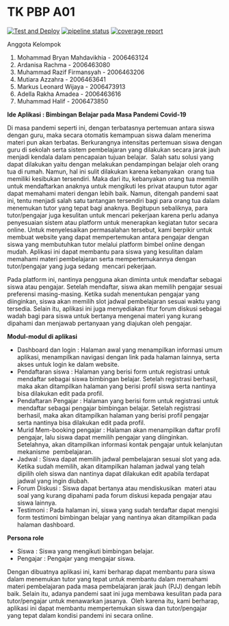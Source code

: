 # TK PBP A01

[![Test and Deploy][actions-badge]][commits-gh]
[![pipeline status][pipeline-badge]][commits-gl]
[![coverage report][coverage-badge]][commits-gl]

Anggota Kelompok

1. Mohammad Bryan Mahdavikhia - 2006463124
2. Ardanisa Rachma - 2006463080
3. Muhammad Razif Firmansyah - 2006463206
4. Mutiara Azzahra - 2006463641
5. Markus Leonard Wijaya - 2006473913
6. Adella Rakha Amadea - 2006463616
7. Muhammad Halif - 2006473850

**Ide Aplikasi : Bimbingan Belajar pada Masa Pandemi Covid-19**

Di masa pandemi seperti ini, dengan terbatasnya pertemuan antara siswa dengan guru, maka secara otomatis kemampuan siswa dalam menerima materi pun akan terbatas. Berkurangnya intensitas pertemuan siswa dengan guru di sekolah serta sistem pembelajaran yang dilakukan secara jarak jauh menjadi kendala dalam pencapaian tujuan belajar.  Salah satu solusi yang dapat dilakukan yaitu dengan melakukan pendampingan belajar oleh orang tua di rumah. Namun, hal ini sulit dilakukan karena kebanyakan  orang tua memiliki kesibukan tersendiri. Maka dari itu, kebanyakan orang tua memilih untuk mendaftarkan anaknya untuk mengikuti les privat ataupun tutor agar dapat memahami materi dengan lebih baik. Namun, ditengah pandemi saat ini, tentu menjadi salah satu tantangan tersendiri bagi para orang tua dalam menemukan tutor yang tepat bagi anaknya. Begitupun sebaliknya, para tutor/pengajar juga kesulitan untuk mencari pekerjaan karena perlu adanya penyesuaian sistem atau platform untuk menerapkan kegiatan tutor secara online. Untuk menyelesaikan permasalahan tersebut, kami berpikir untuk membuat website yang dapat mempertemukan antara pengajar dengan siswa yang membutuhkan tutor melalui platform bimbel online dengan mudah. Aplikasi ini dapat membantu para siswa yang kesulitan dalam memahami materi pembelajaran serta mempertemukannya dengan tutor/pengajar yang juga sedang  mencari pekerjaan. 

Pada platform ini, nantinya pengguna akan diminta untuk mendaftar sebagai siswa atau pengajar. Setelah mendaftar, siswa akan memilih pengajar sesuai preferensi masing-masing. Ketika sudah menentukan pengajar yang diinginkan, siswa akan memilih slot jadwal pembelajaran sesuai waktu yang tersedia. Selain itu, aplikasi ini juga menyediakan fitur forum diskusi sebagai wadah bagi para siswa untuk bertanya mengenai materi yang kurang dipahami dan menjawab pertanyaan yang diajukan oleh pengajar.

**Modul-modul di aplikasi**
- Dashboard dan login : Halaman awal yang menampilkan informasi umum aplikasi, menampilkan navigasi dengan link pada halaman lainnya, serta akses untuk login ke dalam website.
- Pendaftaran siswa : Halaman yang berisi form untuk registrasi untuk mendaftar sebagai siswa bimbingan belajar. Setelah registrasi berhasil, maka akan ditampilkan halaman yang berisi profil siswa serta nantinya bisa dilakukan edit pada profil.
- Pendaftaran Pengajar : Halaman yang berisi form untuk registrasi untuk mendaftar sebagai pengajar bimbingan belajar. Setelah registrasi berhasil, maka akan ditampilkan halaman yang berisi profil pengajar serta nantinya bisa dilakukan edit pada profil.
- Murid Mem-booking pengajar : Halaman akan menampilkan daftar profil pengajar, lalu siswa dapat memilih pengajar yang diinginkan. Setelahnya, akan ditampilkan informasi kontak pengajar untuk kelanjutan mekanisme  pembelajaran.
- Jadwal : Siswa dapat memilih jadwal pembelajaran sesuai slot yang ada. Ketika sudah memilih, akan ditampilkan halaman jadwal yang telah dipilih oleh siswa dan nantinya dapat dilakukan edit apabila terdapat jadwal yang ingin diubah.
- Forum Diskusi : Siswa dapat bertanya atau mendiskusikan  materi atau soal yang kurang dipahami pada forum diskusi kepada pengajar atau siswa lainnya.
- Testimoni : Pada halaman ini, siswa yang sudah terdaftar dapat mengisi form testimoni bimbingan belajar yang nantinya akan ditampilkan pada halaman dashboard. 

**Persona role** 
- Siswa : Siswa yang mengikuti bimbingan belajar.
- Pengajar : Pengajar yang mengajar siswa.

Dengan dibuatnya aplikasi ini, kami berharap dapat membantu para siswa dalam menemukan tutor yang tepat untuk membantu dalam memahami materi pembelajaran pada masa pembelajaran jarak jauh (PJJ) dengan lebih baik. Selain itu, adanya pandemi saat ini juga membawa kesulitan pada para tutor/pengajar untuk menawarkan jasanya.  Oleh karena itu, kami berharap, aplikasi ini dapat membantu mempertemukan siswa dan tutor/pengajar yang tepat dalam kondisi pandemi ini secara online.


[actions-badge]: https://github.com/laymonage/django-template-heroku/workflows/Test%20and%20Deploy/badge.svg
[commits-gh]: https://github.com/laymonage/django-template-heroku/commits/master
[pipeline-badge]: https://gitlab.com/laymonage/django-template-heroku/badges/master/pipeline.svg
[coverage-badge]: https://gitlab.com/laymonage/django-template-heroku/badges/master/coverage.svg
[commits-gl]: https://gitlab.com/laymonage/django-template-heroku/-/commits/master
[readme-en]: README.en.md
[heroku-dashboard]: https://dashboard.heroku.com
[djecrety]: https://djecrety.ir
[account-settings]: https://dashboard.heroku.com/account
[chromedriver]: https://chromedriver.chromium.org/downloads
[homebrew]: https://brew.sh
[ticket-21227]: https://code.djangoproject.com/ticket/21227
[bypass-cache]: https://en.wikipedia.org/wiki/Wikipedia:Bypass_your_cache
[flake8]: https://pypi.org/project/flake8
[pylint]: https://pypi.org/project/pylint
[black]: https://pypi.org/project/black
[isort]: https://pypi.org/project/isort
[template]: https://docs.djangoproject.com/en/3.1/ref/django-admin/#cmdoption-startproject-template
[repo-gh]: https://github.com/laymonage/django-template-heroku
[repo-gl]: https://gitlab.com/laymonage/django-template-heroku
